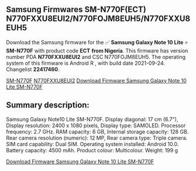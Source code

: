 <h2>Samsung Firmwares SM-N770F(ECT) N770FXXU8EUI2/N770FOJM8EUH5/N770FXXU8EUH5</h2>
Download the Samsung firmware for the ✅ <strong>Samsung Galaxy Note 10 Lite </strong> ⭐ <strong>SM-N770F</strong> with product code <strong>ECT</strong> <strong> from Nigeria</strong>. This firmware has version number PDA <strong>N770FXXU8EUI2</strong> and CSC N770FOJM8EUH5. The operating system of this firmware is Android R , with build date 2021-09-24. Changelist <strong>22417460</strong>.


[SM-N770F](https://samfirm.shop/samsung/model/SM-N770F)
[N770FXXU8EUI2](https://samfirm.shop/samsung/pda/N770FXXU8EUI2)
[Download Firmware Samsung Galaxy Note 10 Lite SM-N770F](https://samfirm.shop/samsung/firmware/459782)
<h2>Summary description:</h2>
<p>Samsung Galaxy Note10 Lite SM-N770F. Display diagonal: 17 cm (6.7"), Display resolution: 2400 x 1080 pixels, Display type: SAMOLED. Processor frequency: 2.7 GHz. RAM capacity: 6 GB, Internal storage capacity: 128 GB. Rear camera resolution (numeric): 12 MP, Rear camera type: Triple camera. SIM card capability: Dual SIM. Operating system installed: Android 10.0. Battery capacity: 4500 mAh. Product colour: Multicolour. Weight: 199 g</p>


[Download Firmware Samsung Galaxy Note 10 Lite SM-N770F](https://samfirm.shop/samsung/firmware/459782)
